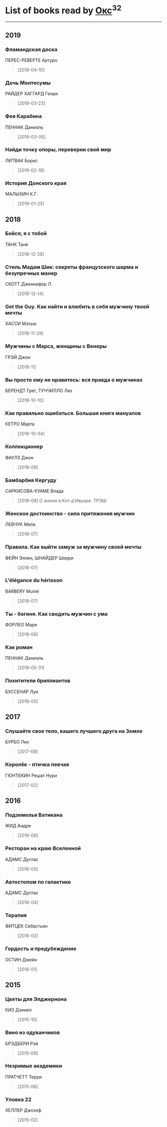 # List of books read by [Окс](http://www.knigopis.com/#/user/books?u=102536471289425216982-google)<sup>32</sup>
---

## 2019

### Фламандская доска
ПЕРЕС-РЕВЕРТЕ Артуро
> [2019-04-10] 


### Дочь Монтесумы
РАЙДЕР ХАГГАРД Генри
> [2019-03-23] 


### Фея Карабина
ПЕННАК Даниэль
> [2019-03-05] 


### Найди точку опоры, переверни свой мир
ЛИТВАК Борис
> [2019-02-18] 


### История Донского края
МАЛЫХИН К.Г.
> [2019-01-25] 



## 2018

### Бойся, я с тобой
ТАНК Таня
> [2018-12-28] 


### Стиль Мадам Шик: секреты французского шарма и безупречных манер
СКОТТ Дженнифер Л.
> [2018-12-14] 


### Get the Guy. Как найти и влюбить в себя мужчину твоей мечты
ХАССИ Мэтью
> [2018-11-29] 


### Мужчины с Марса, женщины с Венеры
ГРЭЙ Джон
> [2018-11] 


### Вы просто ему не нравитесь: вся правда о мужчинах
БЕРЕНДТ Грег, ТУЧЧИЛЛО Лиз
> [2018-10-10] 


### Как правильно ошибаться. Большая книга мануалов
КЕТРО Марта
> [2018-10-04] 


### Коллекционер
ФАУЛЗ Джон
> [2018-09] 


### Бамбарбия Кергуду
САРКИСОВА-КУАМЕ Влада
> [2018-08] О жизни в Кот-д'Ивуаре. ТРЭШ


### Женское достоинство - сила притяжения мужчин
ЛЕВЧУК Мила
> [2018-07] 


### Правила. Как выйти замуж за мужчину своей мечты
ФЕЙН Эллен, ШНАЙДЕР Шерри
> [2018-07] 


### L'élégance du hérisson
BARBERY Muriel
> [2018-07] 


### Ты - богиня. Как сводить мужчин с ума
ФОРЛЕО Мари
> [2018-06] 


### Как роман
ПЕННАК Даниэль
> [2018-05-31] 


### Похитители бриллиантов
БУССЕНАР Луи
> [2018-05] 



## 2017

### Слушайте свое тело, вашего лучшего друга на Земле
БУРБО Лиз
> [2017-08] 


### Королёк - птичка певчая
ГЮНТЕКИН Решат Нури
> [2017-02] 



## 2016

### Подземелья Ватикана
ЖИД Андре
> [2016-06] 


### Ресторан на краю Вселенной
АДАМС Дуглас
> [2016-05] 


### Автостопом по галактике
АДАМС Дуглас
> [2016-04] 


### Терапия
ФИТЦЕК Себастьян
> [2016-02] 


### Гордость и предубеждение
ОСТИН Джейн
> [2016-01] 



## 2015

### Цветы для Элджернона
КИЗ Дэниел
> [2015-10] 


### Вино из одуванчиков
БРЭДБЕРИ Рэй
> [2015-09] 


### Незримые академики
ПРАТЧЕТТ Терри
> [2015-06] 


### Уловка 22
ХЕЛЛЕР Джозеф
> [2015-02] 



